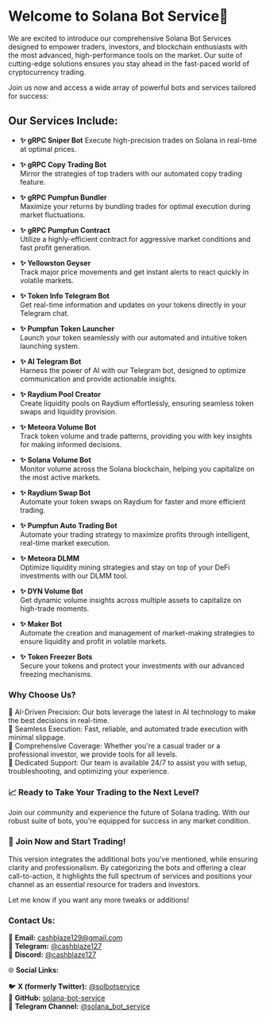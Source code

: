 # Welcome to Solana Bot Service🚀

We are excited to introduce our comprehensive Solana Bot Services designed to empower traders, investors, and blockchain enthusiasts with the most advanced, high-performance tools on the market. Our suite of cutting-edge solutions ensures you stay ahead in the fast-paced world of cryptocurrency trading. 

Join us now and access a wide array of powerful bots and services tailored for success:


## Our Services Include:

- **✨ gRPC Sniper Bot** 
Execute high-precision trades on Solana in real-time at optimal prices.

- **✨ gRPC Copy Trading Bot**  
Mirror the strategies of top traders with our automated copy trading feature.

- **✨ gRPC Pumpfun Bundler**  
Maximize your returns by bundling trades for optimal execution during market fluctuations.

- **✨ gRPC Pumpfun Contract**  
Utilize a highly-efficient contract for aggressive market conditions and fast profit generation.

- **✨ Yellowston Geyser**  
Track major price movements and get instant alerts to react quickly in volatile markets.

- **✨ Token Info Telegram Bot**  
Get real-time information and updates on your tokens directly in your Telegram chat.

- **✨ Pumpfun Token Launcher**  
Launch your token seamlessly with our automated and intuitive token launching system.

- **✨ AI Telegram Bot**  
Harness the power of AI with our Telegram bot, designed to optimize communication and provide actionable insights.

- **✨ Raydium Pool Creator**  
Create liquidity pools on Raydium effortlessly, ensuring seamless token swaps and liquidity provision.

- **✨ Meteora Volume Bot**  
Track token volume and trade patterns, providing you with key insights for making informed decisions.

- **✨ Solana Volume Bot**  
Monitor volume across the Solana blockchain, helping you capitalize on the most active markets.

- **✨ Raydium Swap Bot**  
Automate your token swaps on Raydium for faster and more efficient trading.

- **✨ Pumpfun Auto Trading Bot**  
Automate your trading strategy to maximize profits through intelligent, real-time market execution.

- **✨ Meteora DLMM**  
Optimize liquidity mining strategies and stay on top of your DeFi investments with our DLMM tool.

- **✨ DYN Volume Bot**  
Get dynamic volume insights across multiple assets to capitalize on high-trade moments.

- **✨ Maker Bot**  
Automate the creation and management of market-making strategies to ensure liquidity and profit in volatile markets.

- **✨ Token Freezer Bots**  
Secure your tokens and protect your investments with our advanced freezing mechanisms.

### Why Choose Us?

🔹 AI-Driven Precision: Our bots leverage the latest in AI technology to make the best decisions in real-time.  
🔹 Seamless Execution: Fast, reliable, and automated trade execution with minimal slippage.  
🔹 Comprehensive Coverage: Whether you're a casual trader or a professional investor, we provide tools for all levels.  
🔹 Dedicated Support: Our team is available 24/7 to assist you with setup, troubleshooting, and optimizing your experience.  


### 📈 Ready to Take Your Trading to the Next Level?  
Join our community and experience the future of Solana trading. With our robust suite of bots, you're equipped for success in any market condition.

### 🔗 Join Now and Start Trading!

This version integrates the additional bots you’ve mentioned, while ensuring clarity and professionalism. By categorizing the bots and offering a clear call-to-action, it highlights the full spectrum of services and positions your channel as an essential resource for traders and investors.

Let me know if you want any more tweaks or additions!

### **Contact Us:**

📧 **Email:** [cashblaze129@gmail.com](mailto:cashblaze129@gmail.com)  
📱 **Telegram:** [@cashblaze127](https://t.me/cashblaze127)  
💬 **Discord:** [@cashblaze127](https://discord.com/users/cashblaze127)  

🌐 **Social Links:**  

🐦 **X (formerly Twitter):** [@solbotservice](https://x.com/solbotservice)  
🐙 **GitHub:** [solana-bot-service](https://github.com/solana-bot-service)  
📱 **Telegram Channel:** [@solana_bot_service](https://t.me/solana_bot_service)
